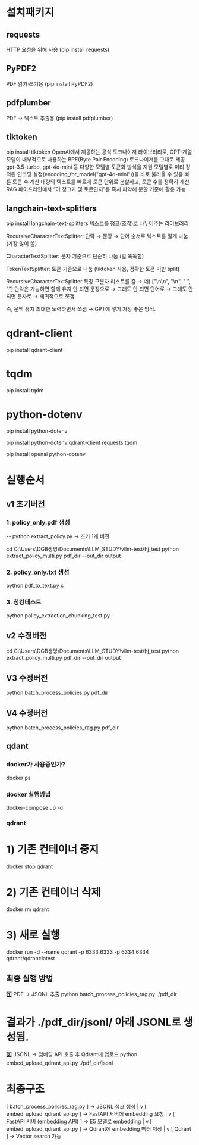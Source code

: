 # 설치패키지
## requests
HTTP 요청을 위해 사용 (pip install requests)

## PyPDF2
PDF 읽기·쓰기용 (pip install PyPDF2)

## pdfplumber
PDF → 텍스트 추출용 (pip install pdfplumber)

## tiktoken
pip install tiktoken
OpenAI에서 제공하는 공식 토크나이저 라이브러리로, GPT-계열 모델이 내부적으로 사용하는 BPE(Byte Pair Encoding) 토크나이저를 그대로 제공
gpt-3.5-turbo, gpt-4o-mini 등 다양한 모델별 토큰화 방식을 지원
모델별로 미리 정의된 인코딩 설정(encoding_for_model("gpt-4o-mini"))을 바로 불러올 수 있음
빠른 토큰 수 계산
대량의 텍스트를 빠르게 토큰 단위로 분할하고, 토큰 수를 정확히 계산
RAG 파이프라인에서 “이 청크가 몇 토큰인지”를 즉시 파악해 분할 기준에 활용 가능

## langchain-text-splitters
pip install langchain-text-splitters
텍스트를 청크(조각)로 나누어주는 라이브러리

RecursiveCharacterTextSplitter:
단락 → 문장 → 단어 순서로 텍스트를 잘게 나눔 (가장 많이 씀)

CharacterTextSplitter:
문자 기준으로 단순히 나눔 (덜 똑똑함)

TokenTextSplitter:
토큰 기준으로 나눔 (tiktoken 사용, 정확한 토큰 기반 split)

RecursiveCharacterTextSplitter 특징
구분자 리스트를 줌 → 예) ["\n\n", "\n", " ", ""]
단락은 가능하면 함께 유지
안 되면 문장으로 → 그래도 안 되면 단어로 → 그래도 안 되면 문자로 → 재귀적으로 쪼갬.

즉, 문맥 유지 최대한 노력하면서 쪼갬 → GPT에 넣기 가장 좋은 방식.

# qdrant-client
pip install qdrant-client

# tqdm
pip install tqdm

# python-dotenv
pip install python-dotenv

pip install python-dotenv qdrant-client requests tqdm

pip install openai python-dotenv


# 실행순서

## v1 초기버전
### 1.  policy_only.pdf 생성
-- python extract_policy.py    -> 초기 1개 버전

cd C:\Users\DGB생명\Documents\LLM_STUDY\vllm-test\hj_test
python extract_policy_multi.py pdf_dir --out_dir output

### 2. policy_only.txt 생성
python pdf_to_text.py         c   
### 3. 청킹테스트
python policy_extraction_chunking_test.py  

## v2 수정버전
cd C:\Users\DGB생명\Documents\LLM_STUDY\vllm-test\hj_test
python extract_policy_multi.py pdf_dir --out_dir output

## V3 수정버전
python batch_process_policies.py pdf_dir

## V4 수정버전
python batch_process_policies_rag.py  pdf_dir


## qdant
### docker가 사용중인가?
docker ps 

### docker 실행방법
docker-compose up -d

### qdrant
# 1) 기존 컨테이너 중지
docker stop qdrant

# 2) 기존 컨테이너 삭제
docker rm qdrant

# 3) 새로 실행
docker run -d --name qdrant -p 6333:6333 -p 6334:6334 qdrant/qdrant:latest

## 최종 실행 방법
1️⃣ PDF → JSONL 추출
python batch_process_policies_rag.py ./pdf_dir

# 결과가 ./pdf_dir/jsonl/ 아래 JSONL로 생성됨.

2️⃣ JSONL → 임베딩 API 호출 후 Qdrant에 업로드
python embed_upload_qdrant_api.py ./pdf_dir/jsonl

# 최종구조
[ batch_process_policies_rag.py ] → JSONL 청크 생성
          |
          v
[ embed_upload_qdrant_api.py ] → FastAPI 서버에 embedding 요청
          |
          v
[ FastAPI 서버 (embedding API) ] → E5 모델로 embedding
          |
          v
[ embed_upload_qdrant_api.py ] → Qdrant에 embedding 벡터 저장
          |
          v
[ Qdrant ] → Vector search 가능